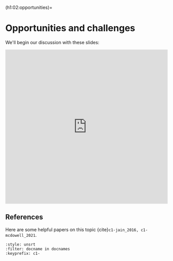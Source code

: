 (h1:02:opportunities)=
# Opportunities and challenges

We'll begin our discussion with these slides:

<iframe src="https://docs.google.com/presentation/d/e/2PACX-1vTIsOjM2B-MybLQcfljUNuZZueP9Umk43pgaX6uMvz_URdZvB6FNKLQ48NEDqmnAkG-MIwkbmCk4Cgf/embed?start=false&loop=false&delayms=3000" frameborder="0" width="100%" height="480" allowfullscreen="true" mozallowfullscreen="true" webkitallowfullscreen="true"></iframe>



## References

Here are some helpful papers on this topic {cite}`c1-jain_2016, c1-mcdowell_2021`.

```{bibliography}
:style: unsrt
:filter: docname in docnames
:keyprefix: c1-
```

